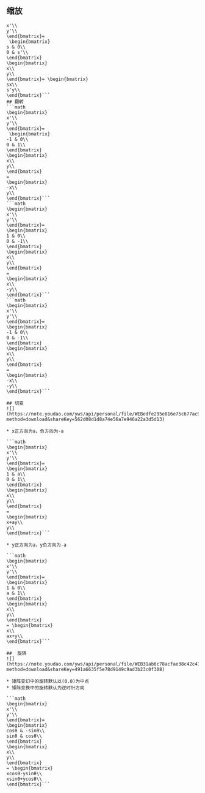 ## 缩放
```math\begin{bmatrix}
x'\\             
y'\\
\end{bmatrix}=
 \begin{bmatrix}
s & 0\\             
0 & s'\\
\end{bmatrix}
\begin{bmatrix}
x\\             
y\\
\end{bmatrix}= \begin{bmatrix}
sx\\             
s'y\\
\end{bmatrix}```
## 翻转
```math
\begin{bmatrix}
x'\\             
y'\\
\end{bmatrix}=
 \begin{bmatrix}
-1 & 0\\             
0 & 1\\
\end{bmatrix}
\begin{bmatrix}
x\\             
y\\
\end{bmatrix}
= 
\begin{bmatrix}
-x\\             
y\\
\end{bmatrix}```
```math
\begin{bmatrix}
x'\\             
y'\\
\end{bmatrix}=
\begin{bmatrix}
1 & 0\\             
0 & -1\\
\end{bmatrix} 
\begin{bmatrix}
x\\             
y\\
\end{bmatrix}
= 
\begin{bmatrix}
x\\             
-y\\
\end{bmatrix}```
```math
\begin{bmatrix}
x'\\             
y'\\
\end{bmatrix}=
\begin{bmatrix}
-1 & 0\\             
0 & -1\\
\end{bmatrix} 
\begin{bmatrix}
x\\             
y\\
\end{bmatrix}
= 
\begin{bmatrix}
-x\\             
-y\\
\end{bmatrix}```

## 切变
![](https://note.youdao.com/yws/api/personal/file/WEBedfe295e816e75c677ac959e2ce2325f?method=download&shareKey=562d08d1d8a74e56a7e946a22a3d5d13)

* x正方向为a，负方向为-a

```math
\begin{bmatrix}
x'\\             
y'\\
\end{bmatrix}=
\begin{bmatrix}
1 & a\\             
0 & 1\\
\end{bmatrix} 
\begin{bmatrix}
x\\             
y\\
\end{bmatrix}
= 
\begin{bmatrix}
x+ay\\             
y\\
\end{bmatrix}```

* y正方向为a，y负方向为-a

```math
\begin{bmatrix}
x'\\             
y'\\
\end{bmatrix}=
\begin{bmatrix}
1 & 0\\             
a & 1\\
\end{bmatrix} 
\begin{bmatrix}
x\\             
y\\
\end{bmatrix}
= \begin{bmatrix}
x\\             
ax+y\\
\end{bmatrix}```

##  旋转
![](https://note.youdao.com/yws/api/personal/file/WEB31ab6c78acfae38c42c476a54c8eb7ff?method=download&shareKey=491a6635f5e78d9149c9ad3b23c0f308)

* 矩阵变幻中的旋转默认以(0.0)为中点
* 矩阵变换中的旋转默认为逆时针方向

```math
\begin{bmatrix}
x'\\             
y'\\
\end{bmatrix}=
\begin{bmatrix}
cosθ & -sinθ\\             
sinθ & cosθ\\
\end{bmatrix} 
\begin{bmatrix}
x\\             
y\\
\end{bmatrix}
= \begin{bmatrix}
xcosθ-ysinθ\\             
xsinθ+ycosθ\\
\end{bmatrix}```
